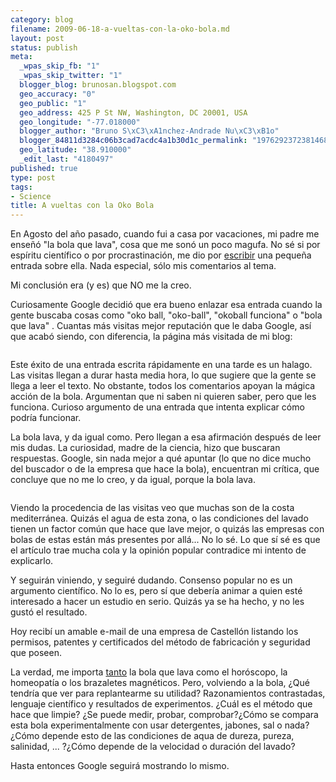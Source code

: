 ```yaml
--- 
category: blog
filename: 2009-06-18-a-vueltas-con-la-oko-bola.md
layout: post
status: publish
meta: 
  _wpas_skip_fb: "1"
  _wpas_skip_twitter: "1"
  blogger_blog: brunosan.blogspot.com
  geo_accuracy: "0"
  geo_public: "1"
  geo_address: 425 P St NW, Washington, DC 20001, USA
  geo_longitude: "-77.018000"
  blogger_author: "Bruno S\xC3\xA1nchez-Andrade Nu\xC3\xB1o"
  blogger_84811d3284c06b3cad7acdc4a1b30d1c_permalink: "1976292372381468015"
  geo_latitude: "38.910000"
  _edit_last: "4180497"
published: true
type: post
tags: 
- Science
title: A vueltas con la Oko Bola
---
```

En Agosto del año pasado, cuando fui a casa por vacaciones, mi padre me enseñó "la bola que lava", cosa que me sonó un poco magufa. No sé si por espíritu científico o por procrastinación, me dio por <a href="http://brunosan.blogspot.com/2008/08/oko-ball-o-la-bola-que-lava-la-ropa-slo.html">escribir</a> una pequeña entrada sobre ella. Nada especial, sólo mis comentarios al tema.

Mi conclusión era (y es) que NO me la creo.

<!--more-->Curiosamente Google decidió que era bueno enlazar esa entrada cuando la gente buscaba cosas como "oko ball, "oko-ball", "okoball funciona" o "bola que lava" . Cuantas más visitas mejor reputación que le daba Google, así que acabó siendo, con diferencia, la página más visitada de mi blog:

<a href="http://lh6.ggpht.com/_I9rCc9BaIkw/SjwgV0Zy-_I/AAAAAAAACPI/T2Mgb0cqt6E/Bild%205.jpg"><img src="http://lh6.ggpht.com/_I9rCc9BaIkw/SjwgV0Zy-_I/AAAAAAAACPI/T2Mgb0cqt6E/Bild%205.jpg" border="0" alt="" /></a>

Este éxito de una entrada escrita rápidamente en una tarde es un halago. Las visitas llegan a durar hasta media hora, lo que sugiere que la gente se llega a leer el texto. No obstante, todos los comentarios apoyan la mágica acción de la bola. Argumentan que ni saben ni quieren saber, pero que les funciona. Curioso argumento de una entrada que intenta explicar cómo podría funcionar.

La bola lava, y da igual como. Pero llegan a esa afirmación después de leer mis dudas. La curiosidad, madre de la ciencia, hizo que buscaran respuestas. Google, sin nada mejor a qué apuntar (lo que no dice mucho del buscador o de la empresa que hace la bola), encuentran mi crítica, que concluye que no me lo creo, y da igual, porque la bola lava.

<a href="http://lh5.ggpht.com/_I9rCc9BaIkw/SjwiovTCLEI/AAAAAAAACPQ/1VNTXcHJbdE/Bild%203.jpg"><img src="http://lh5.ggpht.com/_I9rCc9BaIkw/SjwiovTCLEI/AAAAAAAACPQ/1VNTXcHJbdE/Bild%203.jpg" border="0" alt="" /></a>

Viendo la procedencia de las visitas veo que muchas son de la costa mediterránea. Quizás el agua de esta zona, o las condiciones del lavado tienen un factor común que hace que lave mejor, o quizás las empresas con bolas de estas están más presentes por allá... No lo sé. Lo que sí sé es que el artículo trae mucha cola y la opinión popular contradice mi intento de explicarlo.

Y seguirán viniendo, y seguiré dudando. Consenso popular no es un argumento científico. No lo es, pero sí que debería animar a quien esté interesado a hacer un estudio en serio. Quizás ya se ha hecho, y no les gustó el resultado.

Hoy recibí un amable e-mail de una empresa de Castellón listando los permisos, patentes y certificados del método de fabricación y seguridad que poseen.

La verdad, me importa <a href="http://en.wikipedia.org/wiki/Laundry_ball">tanto</a> la bola que lava como el horóscopo, la homeopatía o los brazaletes magnéticos.  Pero, volviendo a la bola,  ¿Qué tendría que ver para replantearme su utilidad?
Razonamientos contrastadas, lenguaje científico y resultados de experimentos. ¿Cuál es el método que hace que limpie? ¿Se puede medir, probar, comprobar?¿Cómo se compara esta bola experimentalmente con usar detergentes, jabones, sal o nada? ¿Cómo depende esto de las condiciones de aqua de dureza, pureza, salinidad, ... ?¿Cómo depende de la velocidad o duración del lavado?

Hasta entonces Google seguirá mostrando lo mismo.
